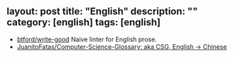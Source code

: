 layout: post
title: "English"
description: ""
category: [english]
tags: [english]
---

- [btford/write-good](https://github.com/btford/write-good) Naive linter for English prose.
- [JuanitoFatas/Computer-Science-Glossary: aka CSG, English -> Chinese](https://github.com/JuanitoFatas/Computer-Science-Glossary)
